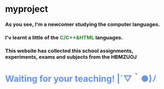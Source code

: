 # myproject

### As you see, I'm a newcomer studying the computer languages.

### I'v learnt a little of the <span style='color:#228B22'>C/C++&HTML</span> languages.

### This website has collected this school assignments, experiments, exams and subjects from the HBMZUOJ

# <span style='color:#6495ED'>Waiting for your teaching! |´▽｀●)ﾉ</span> 